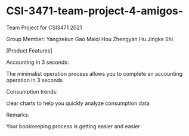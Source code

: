 # CSI-3471-team-project-4-amigos-
Team Project for CSI3471 2021

Group Member:
    Yangzekun Gao
    Maiqi Hou
    Zhengyan Hu
    Jingke Shi
    


[Product Features]

Accounting in 3 seconds: 

The minimalist operation process allows you to complete an accounting operation in 3 seconds

Consumption trends: 

clear charts to help you quickly analyze consumption data

Remarks: 

Your bookkeeping process is getting easier and easier

